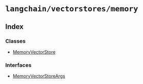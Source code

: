 `langchain/vectorstores/memory`
===============================

Index[​](#index "Direct link to Index")
---------------------------------------

### Classes[​](#classes "Direct link to Classes")

*   [MemoryVectorStore](/docs/api/vectorstores_memory/classes/MemoryVectorStore)

### Interfaces[​](#interfaces "Direct link to Interfaces")

*   [MemoryVectorStoreArgs](/docs/api/vectorstores_memory/interfaces/MemoryVectorStoreArgs)